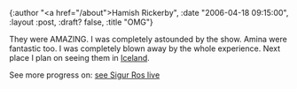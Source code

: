 {:author "<a href=\"/about\">Hamish Rickerby</a>", :date "2006-04-18 09:15:00", :layout :post, :draft? false, :title "OMG"}

<div><div><p>They were AMAZING.  I was completely astounded by the show.  Amina were fantastic too.  I was completely blown away by the whole experience.  Next place I plan on seeing them in <a href="http://www.43places.com/places/view/199921">Iceland</a>.</p></div><div>See more progress on: <a href="http://www.43things.com/people/progress/rickerbh?on=2001787">see Sigur Ros live</a></div></div>
